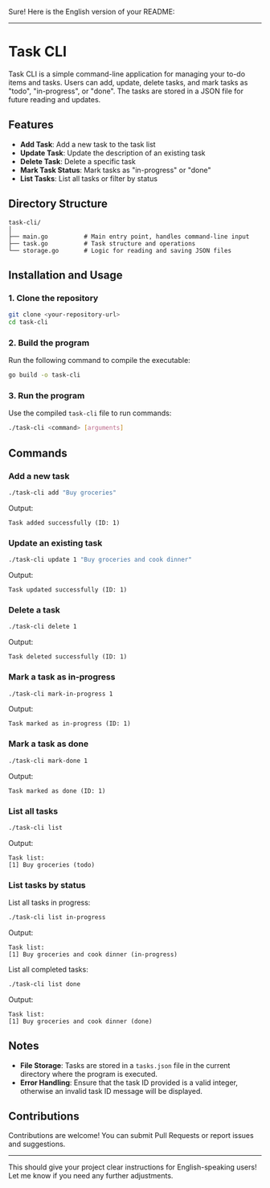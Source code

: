 Sure! Here is the English version of your README:

---

# Task CLI

Task CLI is a simple command-line application for managing your to-do items and tasks. Users can add, update, delete tasks, and mark tasks as "todo", "in-progress", or "done". The tasks are stored in a JSON file for future reading and updates.

## Features
- **Add Task**: Add a new task to the task list
- **Update Task**: Update the description of an existing task
- **Delete Task**: Delete a specific task
- **Mark Task Status**: Mark tasks as "in-progress" or "done"
- **List Tasks**: List all tasks or filter by status

## Directory Structure

```
task-cli/
│
├── main.go          # Main entry point, handles command-line input
├── task.go          # Task structure and operations
└── storage.go       # Logic for reading and saving JSON files
```

## Installation and Usage

### 1. Clone the repository

```bash
git clone <your-repository-url>
cd task-cli
```

### 2. Build the program

Run the following command to compile the executable:

```bash
go build -o task-cli
```

### 3. Run the program

Use the compiled `task-cli` file to run commands:

```bash
./task-cli <command> [arguments]
```

## Commands

### Add a new task

```bash
./task-cli add "Buy groceries"
```

Output:
```
Task added successfully (ID: 1)
```

### Update an existing task

```bash
./task-cli update 1 "Buy groceries and cook dinner"
```

Output:
```
Task updated successfully (ID: 1)
```

### Delete a task

```bash
./task-cli delete 1
```

Output:
```
Task deleted successfully (ID: 1)
```

### Mark a task as in-progress

```bash
./task-cli mark-in-progress 1
```

Output:
```
Task marked as in-progress (ID: 1)
```

### Mark a task as done

```bash
./task-cli mark-done 1
```

Output:
```
Task marked as done (ID: 1)
```

### List all tasks

```bash
./task-cli list
```

Output:
```
Task list:
[1] Buy groceries (todo)
```

### List tasks by status

List all tasks in progress:

```bash
./task-cli list in-progress
```

Output:
```
Task list:
[1] Buy groceries and cook dinner (in-progress)
```

List all completed tasks:

```bash
./task-cli list done
```

Output:
```
Task list:
[1] Buy groceries and cook dinner (done)
```

## Notes
- **File Storage**: Tasks are stored in a `tasks.json` file in the current directory where the program is executed.
- **Error Handling**: Ensure that the task ID provided is a valid integer, otherwise an invalid task ID message will be displayed.

## Contributions

Contributions are welcome! You can submit Pull Requests or report issues and suggestions.

---

This should give your project clear instructions for English-speaking users! Let me know if you need any further adjustments.
